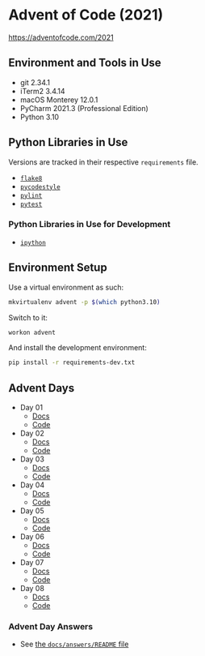 # Advent of Code (2021)

https://adventofcode.com/2021

## Environment and Tools in Use

- git 2.34.1
- iTerm2 3.4.14
- macOS Monterey 12.0.1
- PyCharm 2021.3 (Professional Edition)
- Python 3.10

## Python Libraries in Use

Versions are tracked in their respective `requirements` file.

- [`flake8`](https://pypi.org/project/flake8/)
- [`pycodestyle`](https://pypi.org/project/pycodestyle/)
- [`pylint`](https://pypi.org/project/pylint/)
- [`pytest`](https://pypi.org/project/pytest/)

### Python Libraries in Use for Development

- [`ipython`](https://pypi.org/project/ipython/)

## Environment Setup

Use a virtual environment as such:

```bash
mkvirtualenv advent -p $(which python3.10)
```

Switch to it:

```bash
workon advent
```

And install the development environment:

```bash
pip install -r requirements-dev.txt
```

## Advent Days

- Day 01
  - [Docs](https://github.com/urda/advent-of-code/blob/master/docs/day_01.md)
  - [Code](https://github.com/urda/advent-of-code/tree/master/src/advent_days/day_01.py)
- Day 02
  - [Docs](https://github.com/urda/advent-of-code/blob/master/docs/day_02.md)
  - [Code](https://github.com/urda/advent-of-code/tree/master/src/advent_days/day_02.py)
- Day 03
  - [Docs](https://github.com/urda/advent-of-code/blob/master/docs/day_03.md)
  - [Code](https://github.com/urda/advent-of-code/tree/master/src/advent_days/day_03.py)
- Day 04
  - [Docs](https://github.com/urda/advent-of-code/blob/master/docs/day_04.md)
  - [Code](https://github.com/urda/advent-of-code/tree/master/src/advent_days/day_04/)
- Day 05
  - [Docs](https://github.com/urda/advent-of-code/blob/master/docs/day_05.md)
  - [Code](https://github.com/urda/advent-of-code/tree/master/src/advent_days/day_05/)
- Day 06
  - [Docs](https://github.com/urda/advent-of-code/blob/master/docs/day_06.md)
  - [Code](https://github.com/urda/advent-of-code/tree/master/src/advent_days/day_06.py)
- Day 07
  - [Docs](https://github.com/urda/advent-of-code/blob/master/docs/day_07.md)
  - [Code](https://github.com/urda/advent-of-code/tree/master/src/advent_days/day_07.py)
- Day 08
  - [Docs](https://github.com/urda/advent-of-code/blob/master/docs/day_08.md)
  - [Code](https://github.com/urda/advent-of-code/tree/master/src/advent_days/day_08.py)

### Advent Day Answers

- See [the `docs/answers/README` file](https://github.com/urda/advent-of-code/blob/master/docs/answers/README.md)

